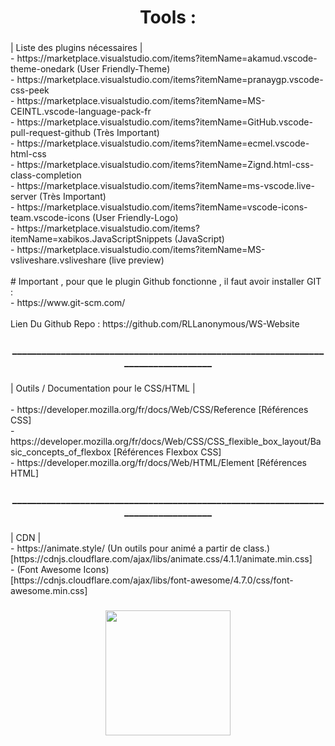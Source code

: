<h1 align="center">Tools :</h1>

###

<p align="left">| Liste des plugins nécessaires | <br>- https://marketplace.visualstudio.com/items?itemName=akamud.vscode-theme-onedark (User Friendly-Theme)<br>- https://marketplace.visualstudio.com/items?itemName=pranaygp.vscode-css-peek<br>- https://marketplace.visualstudio.com/items?itemName=MS-CEINTL.vscode-language-pack-fr<br>- https://marketplace.visualstudio.com/items?itemName=GitHub.vscode-pull-request-github (Très Important)<br>- https://marketplace.visualstudio.com/items?itemName=ecmel.vscode-html-css<br>- https://marketplace.visualstudio.com/items?itemName=Zignd.html-css-class-completion<br>- https://marketplace.visualstudio.com/items?itemName=ms-vscode.live-server (Très Important)<br>- https://marketplace.visualstudio.com/items?itemName=vscode-icons-team.vscode-icons (User Friendly-Logo)<br>- https://marketplace.visualstudio.com/items?itemName=xabikos.JavaScriptSnippets (JavaScript)<br>- https://marketplace.visualstudio.com/items?itemName=MS-vsliveshare.vsliveshare (live preview)<br><br># Important , pour que le plugin Github fonctionne , il faut avoir installer GIT  : <br>- https://www.git-scm.com/<br><br>Lien Du Github Repo : https://github.com/RLLanonymous/WS-Website</p>

###

<h3 align="center">__________________________________________________________________________________</h3>

###

<p align="left">| Outils / Documentation pour le CSS/HTML |<br><br>- https://developer.mozilla.org/fr/docs/Web/CSS/Reference [Références CSS]<br>- https://developer.mozilla.org/fr/docs/Web/CSS/CSS_flexible_box_layout/Basic_concepts_of_flexbox [Références Flexbox CSS]<br>- https://developer.mozilla.org/fr/docs/Web/HTML/Element  [Références HTML]</p>

###

<h3 align="center">__________________________________________________________________________________</h3>

###

<p align="left">| CDN | <br>- https://animate.style/ (Un outils pour animé a partir de class.)<br>[https://cdnjs.cloudflare.com/ajax/libs/animate.css/4.1.1/animate.min.css]<br>-  (Font Awesome Icons)<br>[https://cdnjs.cloudflare.com/ajax/libs/font-awesome/4.7.0/css/font-awesome.min.css]</p>

###

<div align="center">
  <img height="200" src="https://media4.giphy.com/media/Q7SKqn3G97xpmfSOvG/giphy.gif?cid=6c09b952n8745n2ngkmjfjgu4relwsqeqkbw4ezn6riyuo4l&ep=v1_internal_gif_by_id&rid=giphy.gif&ct=g"  />
</div>

###